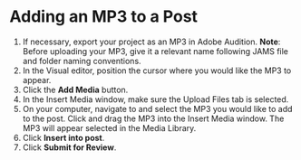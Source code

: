 # Adding an MP3 to a Post

1. If necessary, export your project as an MP3 in Adobe Audition. **Note**: Before uploading your MP3, give it a relevant name following JAMS file and folder naming conventions.
2. In the Visual editor, position the cursor where you would like the MP3 to appear. 
2. Click the **Add Media** button.
3. In the Insert Media window, make sure the Upload Files tab is selected.
4. On your computer, navigate to and select the MP3 you would like to add to the post. Click and drag the MP3 into the Insert Media window. The MP3 will appear selected in the Media Library.
5. Click **Insert into post**.
6. Click **Submit for Review**.  